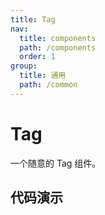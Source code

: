 ```yaml
---
title: Tag
nav:
  title: components
  path: /components
  order: 1
group:
  title: 通用
  path: /common
---
```


# Tag

一个随意的 Tag 组件。

## 代码演示

<code src='../demo/index.tsx' />

